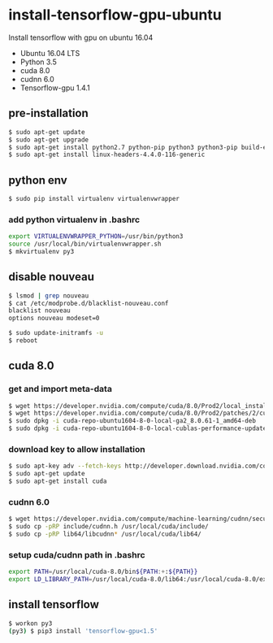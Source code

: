 # install-tensorflow-gpu-ubuntu
Install tensorflow with gpu on ubuntu 16.04
- Ubuntu 16.04 LTS
- Python 3.5
- cuda 8.0
- cudnn 6.0
- Tensorflow-gpu 1.4.1

## pre-installation
```bash
$ sudo apt-get update
$ sudo agt-get upgrade
$ sudo apt-get install python2.7 python-pip python3 python3-pip build-essential
$ sudo apt-get install linux-headers-4.4.0-116-generic
```
## python env
```bash
$ sudo pip install virtualenv virtualenvwrapper
```
### add python virtualenv in .bashrc
```bash
export VIRTUALENVWRAPPER_PYTHON=/usr/bin/python3
source /usr/local/bin/virtualenvwrapper.sh
$ mkvirtualenv py3
```
## disable nouveau
```bash
$ lsmod | grep nouveau
$ cat /etc/modprobe.d/blacklist-nouveau.conf
blacklist nouveau
options nouveau modeset=0
```
```bash
$ sudo update-initramfs -u
$ reboot
```
## cuda 8.0
### get and import meta-data
```bash
$ wget https://developer.nvidia.com/compute/cuda/8.0/Prod2/local_installers/cuda-repo-ubuntu1604-8-0-local-ga2_8.0.61-1_amd64-deb
$ wget https://developer.nvidia.com/compute/cuda/8.0/Prod2/patches/2/cuda-repo-ubuntu1604-8-0-local-cublas-performance-update_8.0.61-1_amd64-deb
$ sudo dpkg -i cuda-repo-ubuntu1604-8-0-local-ga2_8.0.61-1_amd64-deb
$ sudo dpkg -i cuda-repo-ubuntu1604-8-0-local-cublas-performance-update_8.0.61-1_amd64-deb
```
### download key to allow installation
```bash
$ sudo apt-key adv --fetch-keys http://developer.download.nvidia.com/compute/cuda/repos/ubuntu1604/x86_64/7fa2af80.pub
$ sudo apt-get update
$ sudo apt-get install cuda
```
### cudnn 6.0
```bash
$ wget https://developer.nvidia.com/compute/machine-learning/cudnn/secure/v6/prod/8.0_20170307/cudnn-8.0-linux-x64-v6.0-tgz
$ sudo cp -pRP include/cudnn.h /usr/local/cuda/include/
$ sudo cp -pRP lib64/libcudnn* /usr/local/cuda/lib64/
```
### setup cuda/cudnn path in .bashrc
```bash
export PATH=/usr/local/cuda-8.0/bin${PATH:+:${PATH}}
export LD_LIBRARY_PATH=/usr/local/cuda-8.0/lib64:/usr/local/cuda-8.0/extras/CUPTI/lib64${LD_LIBRARY_PATH:+:${LD_LIBRARY_PATH}}
```
## install tensorflow
```bash
$ workon py3
(py3) $ pip3 install 'tensorflow-gpu<1.5'
```
